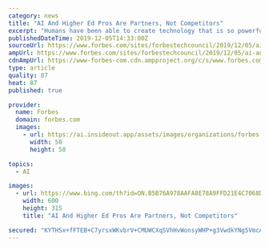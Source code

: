 ```yaml
---
category: news
title: "AI And Higher Ed Pros Are Partners, Not Competitors"
excerpt: "Humans have been able to create technology that is so powerful that it can express humanlike processing abilities. This technology, appropriately named artificial intelligence (AI) works to process information as humans do. At face value, it seems as though the gap between humans and technology is closing. Humans are now face to face with the ..."
publishedDateTime: 2019-12-05T14:33:00Z
sourceUrl: https://www.forbes.com/sites/forbestechcouncil/2019/12/05/ai-and-higher-ed-pros-are-partners-not-competitors/
ampUrl: https://www.forbes.com/sites/forbestechcouncil/2019/12/05/ai-and-higher-ed-pros-are-partners-not-competitors/amp/
cdnAmpUrl: https://www-forbes-com.cdn.ampproject.org/c/s/www.forbes.com/sites/forbestechcouncil/2019/12/05/ai-and-higher-ed-pros-are-partners-not-competitors/amp/
type: article
quality: 87
heat: 87
published: true

provider:
  name: Forbes
  domain: forbes.com
  images:
    - url: https://ai.insideout.app/assets/images/organizations/forbes.com-50x50.jpg
      width: 50
      height: 50

topics:
  - AI

images:
  - url: https://www.bing.com/th?id=ON.B5B76A978AAFA8E78A9FFD21E4C7068D
    width: 600
    height: 315
    title: "AI And Higher Ed Pros Are Partners, Not Competitors"

secured: "KYTHSx+fFTEB+C7yrsxWKvbrV+CMUWCXqSVhHvWonsyWHP+g3VwdkYNg5VmcA6eOBrwfJsM6qe5Pv65upokTkxg0spb+j894oon/l/jTidhOQGnWOC8GtXvUGMqMQHJcZfnb2Tp9kuCJqmWQhWoYYowsmoLYYy9kous1vh0/kVxayVTNsIAfOcfQjjVbRGbe/ebr+LNyKFFPfmYUCweOr7Dtq/UyCNShqt86aHBK88cCA9JtU0WrQL2dkPDSrUipTsfpOsLcZ0socUz+mKkwQw==;3IlQHK9gZk2rfO+XQZ8bXg=="
---
```


